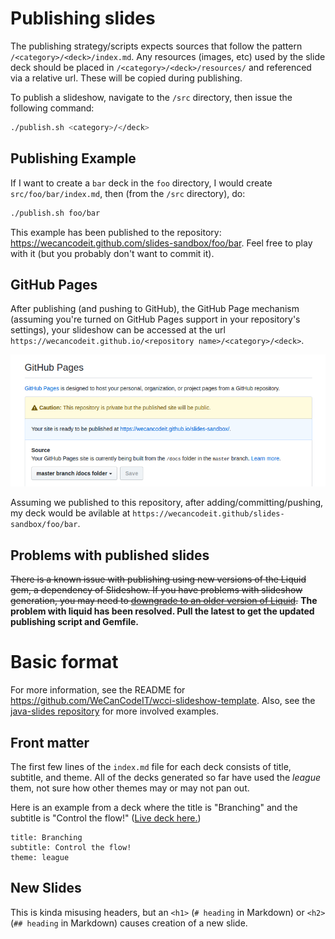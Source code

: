 # Publishing slides

The publishing strategy/scripts expects sources that follow the pattern `/<category>/<deck>/index.md`. Any resources (images, etc) used by the slide deck should be placed in `/<category>/<deck>/resources/` and referenced via a relative url. These will be copied during publishing.

To publish a slideshow, navigate to the `/src` directory, then issue the following command:

```bash
./publish.sh <category>/</deck>
```

## Publishing Example

If I want to create a `bar` deck in the `foo` directory, I would create `src/foo/bar/index.md`, then (from the `/src` directory), do:

```bash
./publish.sh foo/bar
```

This example has been published to the repository: https://wecancodeit.github.com/slides-sandbox/foo/bar. Feel free to play with it (but you probably don't want to commit it).

## GitHub Pages

After publishing (and pushing to GitHub), the GitHub Page mechanism (assuming you're turned on GitHub Pages support in your repository's settings), your slideshow can be accessed at the url `https://wecancodeit.github.io/<repository name>/<category>/<deck>`.

![GitHub Pages settings](./github-pages-publishing.png)

Assuming we published to this repository, after adding/committing/pushing, my deck would be avilable at `https://wecancodeit.github/slides-sandbox/foo/bar`.

## Problems with published slides

~~There is a known issue with publishing using new versions of the Liquid gem, a dependency of Slideshow. If you have problems with slideshow generation, you may need to [downgrade to an older version of Liquid](./downgrading-liquid.md).~~ **The problem with liquid has been resolved. Pull the latest to get the updated publishing script and Gemfile.**

# Basic format

For more information, see the README for https://github.com/WeCanCodeIT/wcci-slideshow-template. Also, see the [java-slides repository](https://github.com/WeCanCodeIT/java-slides) for more involved examples.

## Front matter

The first few lines of the `index.md` file for each deck consists of title, subtitle, and theme. All of the decks generated so far have used the *league* them, not sure how other themes may or may not pan out.

Here is an example from a deck where the title is "Branching" and the subtitle is "Control the flow!" ([Live deck here.](https://wecancodeit.github.io/java-slides/fundamentals/branching-statements))
```
title: Branching
subtitle: Control the flow!
theme: league
```

## New Slides

This is kinda misusing headers, but an `<h1>` (`# heading` in Markdown) or `<h2>` (`## heading` in Markdown) causes creation of a new slide.
